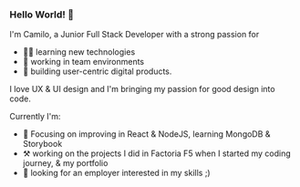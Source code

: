 ### Hello World! 👋

I'm Camilo, a Junior Full Stack Developer with a strong passion for
- 👨‍💻 learning new technologies
- 👯 working in team environments
- 🎯 building user-centric digital products.

I love UX & UI design and I'm bringing my passion for good design into code.

Currently I'm:
- 🌱 Focusing on improving in React & NodeJS, learning MongoDB & Storybook
- ⚒️ working on the projects I did in Factoria F5 when I started my coding journey, & my portfolio
- 🤑 looking for an employer interested in my skills ;)

